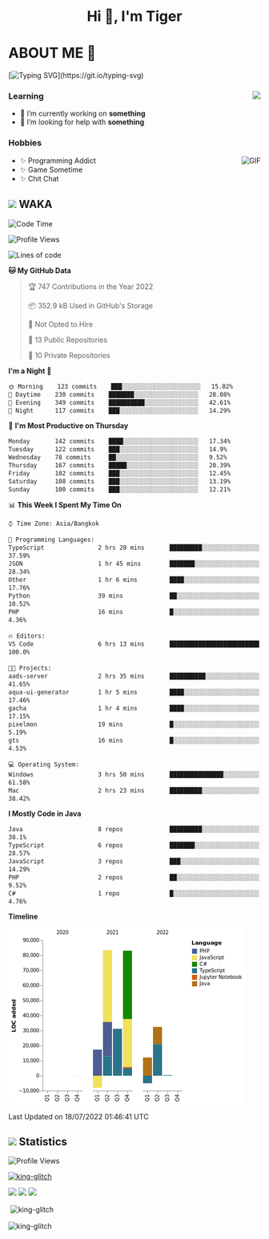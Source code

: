 <h1 align="center">Hi 👋, I'm Tiger</h1>




# ABOUT ME 💬

[![Typing SVG](https://readme-typing-svg.herokuapp.com?color=22F771&vCenter=true&lines=A+perssionate+developer+from+nowhere.)](https://git.io/typing-svg)

<div>
 <img align="right" src="https://spotify-github-profile.vercel.app/api/view?uid=12129734423&cover_image=false&theme=default&bar_color=22d016&bar_color_cover=true" />
 <h3>Learning</h3>
 
 <ul>
  <li>🔭 I’m currently working on <b>something</b></li>
  <li>🤝 I’m looking for help with <b>something</b></li>
 </ul>
 
</div>
<div>
 <h3>Hobbies</h3>
 <img align="right" height="475px"  alt="GIF" src="https://i.pinimg.com/originals/1f/b7/db/1fb7dbee557e5ed509f7517da8a84d58.gif" />
 <ul>
  <li>✨ Programming Addict</li>
  <li>✨ Game Sometime</li>
  <li>✨ Chit Chat</li>
 </ul>
 
</div>



## <img height="40" src="https://raw.githubusercontent.com/innng/innng/master/assets/kyubey.gif"/> WAKA

<!--START_SECTION:waka-->
![Code Time](http://img.shields.io/badge/Code%20Time-0%20secs-blue)

![Profile Views](http://img.shields.io/badge/Profile%20Views-0-blue)

![Lines of code](https://img.shields.io/badge/From%20Hello%20World%20I%27ve%20Written-247%20Thousand%20lines%20of%20code-blue)

**🐱 My GitHub Data** 

> 🏆 747 Contributions in the Year 2022
 > 
> 📦 352.9 kB Used in GitHub's Storage 
 > 
> 🚫 Not Opted to Hire
 > 
> 📜 13 Public Repositories 
 > 
> 🔑 10 Private Repositories  
 > 
**I'm a Night 🦉** 

```text
🌞 Morning    123 commits    ███░░░░░░░░░░░░░░░░░░░░░░   15.02% 
🌆 Daytime    230 commits    ███████░░░░░░░░░░░░░░░░░░   28.08% 
🌃 Evening    349 commits    ██████████░░░░░░░░░░░░░░░   42.61% 
🌙 Night      117 commits    ███░░░░░░░░░░░░░░░░░░░░░░   14.29%

```
📅 **I'm Most Productive on Thursday** 

```text
Monday       142 commits    ████░░░░░░░░░░░░░░░░░░░░░   17.34% 
Tuesday      122 commits    ███░░░░░░░░░░░░░░░░░░░░░░   14.9% 
Wednesday    78 commits     ██░░░░░░░░░░░░░░░░░░░░░░░   9.52% 
Thursday     167 commits    █████░░░░░░░░░░░░░░░░░░░░   20.39% 
Friday       102 commits    ███░░░░░░░░░░░░░░░░░░░░░░   12.45% 
Saturday     108 commits    ███░░░░░░░░░░░░░░░░░░░░░░   13.19% 
Sunday       100 commits    ███░░░░░░░░░░░░░░░░░░░░░░   12.21%

```


📊 **This Week I Spent My Time On** 

```text
⌚︎ Time Zone: Asia/Bangkok

💬 Programming Languages: 
TypeScript               2 hrs 20 mins       █████████░░░░░░░░░░░░░░░░   37.59% 
JSON                     1 hr 45 mins        ███████░░░░░░░░░░░░░░░░░░   28.34% 
Other                    1 hr 6 mins         ████░░░░░░░░░░░░░░░░░░░░░   17.76% 
Python                   39 mins             ██░░░░░░░░░░░░░░░░░░░░░░░   10.52% 
PHP                      16 mins             █░░░░░░░░░░░░░░░░░░░░░░░░   4.36%

🔥 Editors: 
VS Code                  6 hrs 13 mins       █████████████████████████   100.0%

🐱‍💻 Projects: 
aads-server              2 hrs 35 mins       ██████████░░░░░░░░░░░░░░░   41.65% 
aqua-ui-generator        1 hr 5 mins         ████░░░░░░░░░░░░░░░░░░░░░   17.46% 
gacha                    1 hr 4 mins         ████░░░░░░░░░░░░░░░░░░░░░   17.15% 
pixelmon                 19 mins             █░░░░░░░░░░░░░░░░░░░░░░░░   5.19% 
gts                      16 mins             █░░░░░░░░░░░░░░░░░░░░░░░░   4.53%

💻 Operating System: 
Windows                  3 hrs 50 mins       ███████████████░░░░░░░░░░   61.58% 
Mac                      2 hrs 23 mins       █████████░░░░░░░░░░░░░░░░   38.42%

```

**I Mostly Code in Java** 

```text
Java                     8 repos             █████████░░░░░░░░░░░░░░░░   38.1% 
TypeScript               6 repos             ███████░░░░░░░░░░░░░░░░░░   28.57% 
JavaScript               3 repos             ███░░░░░░░░░░░░░░░░░░░░░░   14.29% 
PHP                      2 repos             ██░░░░░░░░░░░░░░░░░░░░░░░   9.52% 
C#                       1 repo              █░░░░░░░░░░░░░░░░░░░░░░░░   4.76%

```


**Timeline**

![Chart not found](https://raw.githubusercontent.com/king-glitch/king-glitch/main/charts/bar_graph.png) 


 Last Updated on 18/07/2022 01:46:41 UTC
<!--END_SECTION:waka-->
## <img height="40" src="https://raw.githubusercontent.com/innng/innng/master/assets/kyubey.gif"/> Statistics
![Profile Views](https://komarev.com/ghpvc/?username=king-glitch)  

<p align="left"> 
 <a href="https://github.com/ryo-ma/github-profile-trophy">
  <img src="https://github-profile-trophy.vercel.app/?username=king-glitch&theme=dracula" alt="king-glitch" />
 </a> </p>

![](https://github-profile-summary-cards.vercel.app/api/cards/profile-details?username=king-glitch&theme=dracula)
![](https://github-profile-summary-cards.vercel.app/api/cards/stats?username=king-glitch&theme=dracula) 
![](https://github-profile-summary-cards.vercel.app/api/cards/productive-time?username=king-glitch&theme=dracula)


<p>&nbsp;<img align="center" src="https://github-readme-stats.vercel.app/api?username=king-glitch&theme=dracula" alt="king-glitch" /></p>

<p><img align="center" src="https://github-readme-streak-stats.herokuapp.com/?user=king-glitch&theme=dracula" alt="king-glitch" /></p>
